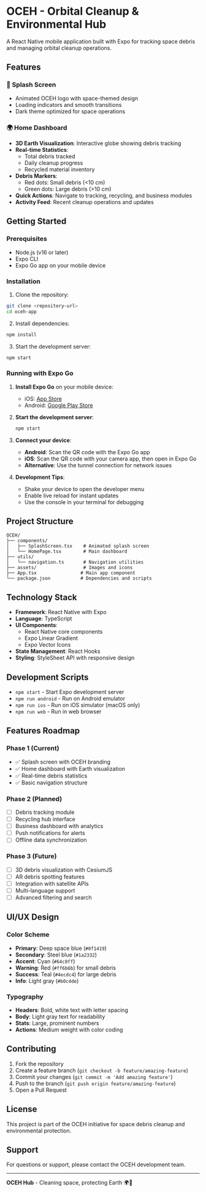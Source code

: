 # OCEH - Orbital Cleanup & Environmental Hub

A React Native mobile application built with Expo for tracking space debris and managing orbital cleanup operations.

## Features

### 🚀 Splash Screen
- Animated OCEH logo with space-themed design
- Loading indicators and smooth transitions
- Dark theme optimized for space operations

### 🌍 Home Dashboard
- **3D Earth Visualization**: Interactive globe showing debris tracking
- **Real-time Statistics**: 
  - Total debris tracked
  - Daily cleanup progress
  - Recycled material inventory
- **Debris Markers**:
  - Red dots: Small debris (<10 cm)
  - Green dots: Large debris (>10 cm)
- **Quick Actions**: Navigate to tracking, recycling, and business modules
- **Activity Feed**: Recent cleanup operations and updates

## Getting Started

### Prerequisites
- Node.js (v16 or later)
- Expo CLI
- Expo Go app on your mobile device

### Installation

1. Clone the repository:
```bash
git clone <repository-url>
cd oceh-app
```

2. Install dependencies:
```bash
npm install
```

3. Start the development server:
```bash
npm start
```

### Running with Expo Go

1. **Install Expo Go** on your mobile device:
   - iOS: [App Store](https://apps.apple.com/app/expo-go/id982107779)
   - Android: [Google Play Store](https://play.google.com/store/apps/details?id=host.exp.exponent)

2. **Start the development server**:
   ```bash
   npm start
   ```

3. **Connect your device**:
   - **Android**: Scan the QR code with the Expo Go app
   - **iOS**: Scan the QR code with your camera app, then open in Expo Go
   - **Alternative**: Use the tunnel connection for network issues

4. **Development Tips**:
   - Shake your device to open the developer menu
   - Enable live reload for instant updates
   - Use the console in your terminal for debugging

## Project Structure

```
OCEH/
├── components/
│   ├── SplashScreen.tsx    # Animated splash screen
│   └── HomePage.tsx        # Main dashboard
├── utils/
│   └── navigation.ts       # Navigation utilities
├── assets/                 # Images and icons
├── App.tsx                # Main app component
└── package.json           # Dependencies and scripts
```

## Technology Stack

- **Framework**: React Native with Expo
- **Language**: TypeScript
- **UI Components**: 
  - React Native core components
  - Expo Linear Gradient
  - Expo Vector Icons
- **State Management**: React Hooks
- **Styling**: StyleSheet API with responsive design

## Development Scripts

- `npm start` - Start Expo development server
- `npm run android` - Run on Android emulator
- `npm run ios` - Run on iOS simulator (macOS only)
- `npm run web` - Run in web browser

## Features Roadmap

### Phase 1 (Current)
- ✅ Splash screen with OCEH branding
- ✅ Home dashboard with Earth visualization
- ✅ Real-time debris statistics
- ✅ Basic navigation structure

### Phase 2 (Planned)
- [ ] Debris tracking module
- [ ] Recycling hub interface
- [ ] Business dashboard with analytics
- [ ] Push notifications for alerts
- [ ] Offline data synchronization

### Phase 3 (Future)
- [ ] 3D debris visualization with CesiumJS
- [ ] AR debris spotting features
- [ ] Integration with satellite APIs
- [ ] Multi-language support
- [ ] Advanced filtering and search

## UI/UX Design

### Color Scheme
- **Primary**: Deep space blue (`#0f1419`)
- **Secondary**: Steel blue (`#1a2332`)
- **Accent**: Cyan (`#64c8ff`)
- **Warning**: Red (`#ff6b6b`) for small debris
- **Success**: Teal (`#4ecdc4`) for large debris
- **Info**: Light gray (`#b0c4de`)

### Typography
- **Headers**: Bold, white text with letter spacing
- **Body**: Light gray text for readability
- **Stats**: Large, prominent numbers
- **Actions**: Medium weight with color coding

## Contributing

1. Fork the repository
2. Create a feature branch (`git checkout -b feature/amazing-feature`)
3. Commit your changes (`git commit -m 'Add amazing feature'`)
4. Push to the branch (`git push origin feature/amazing-feature`)
5. Open a Pull Request

## License

This project is part of the OCEH initiative for space debris cleanup and environmental protection.

## Support

For questions or support, please contact the OCEH development team.

---

**OCEH Hub** - Cleaning space, protecting Earth 🌍🚀